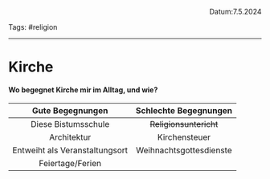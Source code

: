 <p align="right">Datum:7.5.2024</p>

Tags: #religion 

---

# Kirche

#### Wo begegnet Kirche mir im Alltag, und wie?
Gute Begegnungen | Schlechte Begegnungen
:-:|:-:
Diese Bistumsschule | ~~Religionsuntericht~~
Architektur | Kirchensteuer
Entweiht als Veranstaltungsort | Weihnachtsgottesdienste
Feiertage/Ferien |


